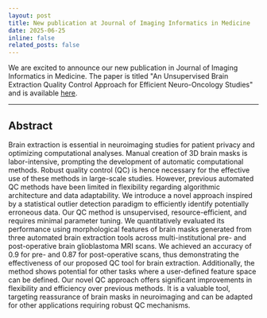 ```yaml
---
layout: post
title: New publication at Journal of Imaging Informatics in Medicine
date: 2025-06-25
inline: false
related_posts: false
---
```


We are excited to announce our new publication in Journal of Imaging Informatics in Medicine. The paper is titled "An Unsupervised Brain Extraction Quality Control Approach for Efficient Neuro-Oncology Studies" and is available [here](https://doi.org/10.1007/s10278-025-01570-y).

---

## Abstract

Brain extraction is essential in neuroimaging studies for patient privacy and optimizing computational analyses. Manual creation of 3D brain masks is labor-intensive, prompting the development of automatic computational methods. Robust quality control (QC) is hence necessary for the effective use of these methods in large-scale studies. However, previous automated QC methods have been limited in flexibility regarding algorithmic architecture and data adaptability. We introduce a novel approach inspired by a statistical outlier detection paradigm to efficiently identify potentially erroneous data. Our QC method is unsupervised, resource-efficient, and requires minimal parameter tuning. We quantitatively evaluated its performance using morphological features of brain masks generated from three automated brain extraction tools across multi-institutional pre- and post-operative brain glioblastoma MRI scans. We achieved an accuracy of 0.9 for pre- and 0.87 for post-operative scans, thus demonstrating the effectiveness of our proposed QC tool for brain extraction. Additionally, the method shows potential for other tasks where a user-defined feature space can be defined. Our novel QC approach offers significant improvements in flexibility and efficiency over previous methods. It is a valuable tool, targeting reassurance of brain masks in neuroimaging and can be adapted for other applications requiring robust QC mechanisms.
